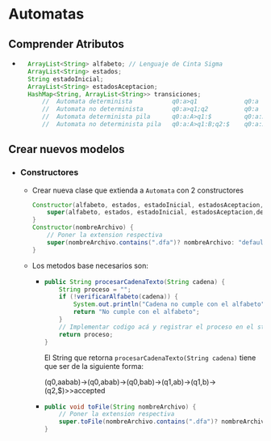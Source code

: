 # Automatas

## Comprender Atributos

- ```java
    ArrayList<String> alfabeto; // Lenguaje de Cinta Sigma
    ArrayList<String> estados;
    String estadoInicial;
    ArrayList<String> estadosAceptacion;
    HashMap<String, ArrayList<String>> transiciones; 
        //  Automata determinista           q0:a>q1             q0:a    [q1]
        //  Automata no determinista        q0:a>q1;q2          q0:a    [q1,q2]
        //  Automata determinista pila      q0:a:A>q1:$         q0:a:A  [q1:$]
        //  Automata no determinista pila   q0:a:A>q1:B;q2:$    q0:a:A  [q1:B,q2:$]
    ```

## Crear nuevos modelos

- ### Constructores
    - Crear nueva clase que extienda a ```Automata``` con 2 constructores
        ```java
        Constructor(alfabeto, estados, estadoInicial, estadosAceptacion,delta) {
            super(alfabeto, estados, estadoInicial, estadosAceptacion,delta)
        }
        Constructor(nombreArchivo) {
            // Poner la extension respectiva
            super(nombreArchivo.contains(".dfa")? nombreArchivo: "default.dfa");
        }
        ```

    - Los metodos base necesarios son:
        -   ```java
            public String procesarCadenaTexto(String cadena) {
                String proceso = "";
                if (!verificarAlfabeto(cadena)) {
                    System.out.println("Cadena no cumple con el alfabeto");
                    return "No cumple con el alfabeto";
                }
                // Implementar codigo acá y registrar el proceso en el string "proceso"
                return proceso;
            }
            ```

            El String que retorna ```procesarCadenaTexto(String cadena)``` tiene que ser de la siguiente forma:

            (q0,aabab)->(q0,abab)->(q0,bab)->(q1,ab)->(q1,b)->(q2,$)>>accepted

        -   ```java
            public void toFile(String nombreArchivo) {
                // Poner la extension respectiva
                super.toFile(nombreArchivo.contains(".dfa")? nombreArchivo: "default.dfa");
            }
            ```